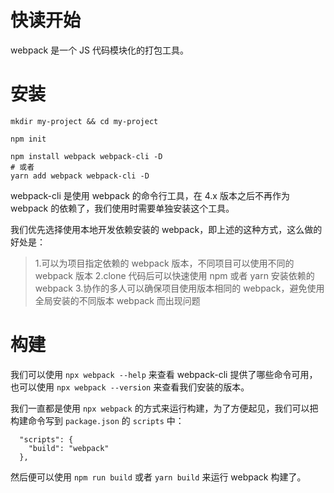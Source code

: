 # 快读开始

webpack 是一个 JS 代码模块化的打包工具。

# 安装

```
mkdir my-project && cd my-project

npm init

npm install webpack webpack-cli -D 
# 或者
yarn add webpack webpack-cli -D
```
webpack-cli 是使用 webpack 的命令行工具，在 4.x 版本之后不再作为 webpack 的依赖了，我们使用时需要单独安装这个工具。

我们优先选择使用本地开发依赖安装的 webpack，即上述的这种方式，这么做的好处是：
> 1.可以为项目指定依赖的 webpack 版本，不同项目可以使用不同的 webpack 版本
> 2.clone 代码后可以快速使用 npm 或者 yarn 安装依赖的 webpack
> 3.协作的多人可以确保项目使用版本相同的 webpack，避免使用全局安装的不同版本 webpack 而出现问题

# 构建

我们可以使用 `npx webpack --help` 来查看 webpack-cli 提供了哪些命令可用，也可以使用 `npx webpack --version` 来查看我们安装的版本。

我们一直都是使用 `npx webpack` 的方式来运行构建，为了方便起见，我们可以把构建命令写到 `package.json` 的 `scripts` 中：
```
  "scripts": {
    "build": "webpack"
  },
```
然后便可以使用 `npm run build` 或者 `yarn build` 来运行 webpack 构建了。  